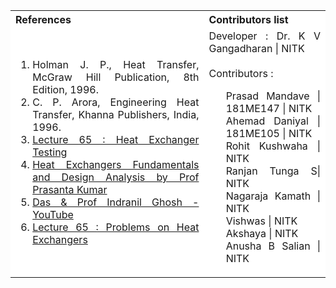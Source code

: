 <table style="text-align:justify;">
  <tr style="background-color: white">
    <th>References</th>
    <th>Contributors list</th>
  </tr>
  <tr style="background-color: white">
    <td>
    <ol>
    <li>Holman J. P., Heat Transfer, McGraw Hill Publication, 8th Edition, 1996.</li>
    <li>C. P. Arora, Engineering Heat Transfer, Khanna Publishers, India, 1996.</li>
    <li><a href="https://www.youtube.com/watch?v=yxL0HG7H08g">Lecture 65 : Heat Exchanger Testing</a></li>
    <li><a href="https://www.youtube.com/watch?v=7SSzaKHC05s">Heat Exchangers Fundamentals and Design Analysis by Prof Prasanta Kumar </a></li>
    <li><a href="https://www.youtube.com/watch?v=7SSzaKHC05s">Das & Prof Indranil Ghosh - YouTube</a></li>
    <li><a href="https://www.youtube.com/watch?v=1Hx64M0nP_c">Lecture 65 : Problems on Heat Exchangers</a></li>
    <td>Developer : Dr. K V Gangadharan | NITK</br></br>
    Contributors :
    <ul style="list-style-type: none;">
    <li>Prasad Mandave | 181ME147 | NITK</li>
    <li>Ahemad Daniyal | 181ME105 |  NITK</li>
    <li>Rohit Kushwaha | NITK</li>
    <li>Ranjan Tunga S| NITK</li>
    <li>Nagaraja Kamath | NITK</li>
    <li>Vishwas | NITK</li>
    <li>Akshaya | NITK</li>
    <li>Anusha B Salian | NITK</li>
     </ul></td>
     </ul></td>
  </tr>
</table>
